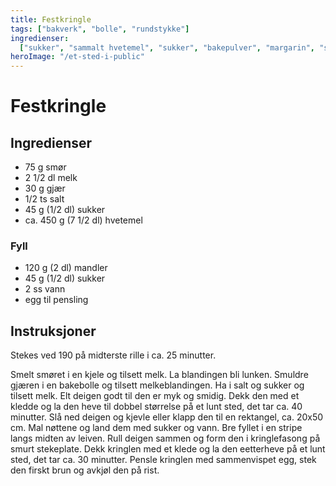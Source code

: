 ```yaml
---
title: Festkringle
tags: ["bakverk", "bolle", "rundstykke"]
ingredienser:
  ["sukker", "sammalt hvetemel", "sukker", "bakepulver", "margarin", "sur melk"]
heroImage: "/et-sted-i-public"
---
```


# Festkringle

## Ingredienser

- 75 g smør
- 2 1/2 dl melk
- 30 g gjær
- 1/2 ts salt
- 45 g (1/2 dl) sukker
- ca. 450 g (7 1/2 dl) hvetemel

### Fyll

- 120 g (2 dl) mandler
- 45 g (1/2 dl) sukker
- 2 ss vann
- egg til pensling

## Instruksjoner

Stekes ved 190 på midterste rille i ca. 25 minutter.

Smelt smøret i en kjele og tilsett melk. La blandingen bli lunken. Smuldre gjæren i en bakebolle og tilsett melkeblandingen. Ha i salt og sukker og tilsett melk. Elt deigen godt til den er myk og smidig. Dekk den med et kledde og la den heve til dobbel størrelse på et lunt sted, det tar ca. 40 minutter. Slå ned deigen og kjevle eller klapp den til en rektangel, ca. 20x50 cm. Mal nøttene og land dem med sukker og vann. Bre fyllet i en stripe langs midten av leiven. Rull deigen sammen og form den i kringlefasong på smurt stekeplate. Dekk kringlen med et klede og la den eetterheve på et lunt sted, det tar ca. 30 minutter. Pensle kringlen med sammenvispet egg, stek den firskt brun og avkjøl den på rist.
